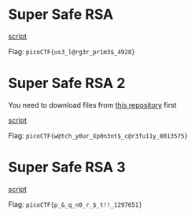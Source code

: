 # Super Safe RSA

[script](solve1.py)

Flag: `picoCTF{us3_l@rg3r_pr1m3$_4928}`

# Super Safe RSA 2

You need to download files from [this repository](https://github.com/pablocelayes/rsa-wiener-attack) first

[script](solve2.py)

Flag: `picoCTF{w@tch_y0ur_Xp0n3nt$_c@r3fu11y_8013575}`

# Super Safe RSA 3

[script](solve3.py)

Flag: `picoCTF{p_&_q_n0_r_$_t!!_1297651}`